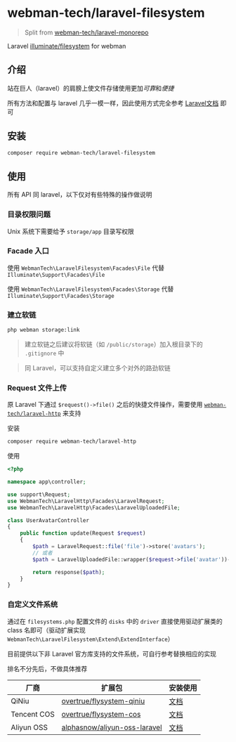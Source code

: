 # webman-tech/laravel-filesystem

> Split from [webman-tech/laravel-monorepo](https://github.com/webman-tech/laravel-monorepo)

Laravel [illuminate/filesystem](https://packagist.org/packages/illuminate/filesystem) for webman

## 介绍

站在巨人（laravel）的肩膀上使文件存储使用更加*可靠*和*便捷*

所有方法和配置与 laravel 几乎一模一样，因此使用方式完全参考 [Laravel文档](https://laravel.com/docs/filesystem) 即可

## 安装

```bash
composer require webman-tech/laravel-filesystem
```

## 使用

所有 API 同 laravel，以下仅对有些特殊的操作做说明

### 目录权限问题

Unix 系统下需要给予 `storage/app` 目录写权限

### Facade 入口

使用 `WebmanTech\LaravelFilesystem\Facades\File` 代替 `Illuminate\Support\Facades\File`

使用 `WebmanTech\LaravelFilesystem\Facades\Storage` 代替 `Illuminate\Support\Facades\Storage`

### 建立软链

```bash
php webman storage:link
```

> 建立软链之后建议将软链（如 `/public/storage`）加入根目录下的 `.gitignore` 中

> 同 Laravel，可以支持自定义建立多个对外的路劲软链

### Request 文件上传

原 Laravel 下通过 `$request()->file()` 之后的快捷文件操作，需要使用 [
`webman-tech/laravel-http`](https://github.com/webman-tech/laravel-http) 来支持

安装

```bash
composer require webman-tech/laravel-http
```

使用

```php
<?php

namespace app\controller;

use support\Request;
use WebmanTech\LaravelHttp\Facades\LaravelRequest;
use WebmanTech\LaravelHttp\Facades\LaravelUploadedFile;

class UserAvatarController
{
    public function update(Request $request)
    {
        $path = LaravelRequest::file('file')->store('avatars');
        // 或者
        $path = LaravelUploadedFile::wrapper($request->file('avatar'))->store('avatars');

        return response($path);
    }
}
```

### 自定义文件系统

通过在 `filesystems.php` 配置文件的 `disks` 中的 `driver` 直接使用驱动扩展类的 class 名即可（驱动扩展实现
`WebmanTech\LaravelFilesystem\Extend\ExtendInterface`）

目前提供以下非 Laravel 官方库支持的文件系统，可自行参考替换相应的实现

排名不分先后，不做具体推荐

| 厂商          | 扩展包                                                                              | 安装使用                                   |
|-------------|----------------------------------------------------------------------------------|----------------------------------------|
| QiNiu       | [overtrue/flysystem-qiniu](https://github.com/overtrue/laravel-filesystem-qiniu) | [文档](./docs/extends/qiniu-overtrue.md) |
| Tencent COS | [overtrue/flysystem-cos](https://github.com/overtrue/laravel-filesystem-cos)     | [文档](./docs/extends/cos-overtrue.md)   |
| Aliyun OSS  | [alphasnow/aliyun-oss-laravel](https://github.com/alphasnow/aliyun-oss-laravel)  | [文档](./docs/extends/oss-alphasnow.md)  |
